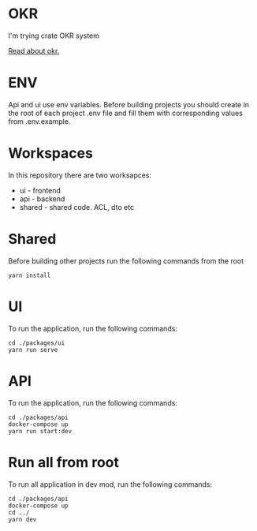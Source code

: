 # OKR
I'm trying crate OKR system

[Read about okr.](https://en.wikipedia.org/wiki/OKR)

# ENV
Api and ui use env variables. Before building projects you should create in the root of each project .env file and fill them with corresponding values from .env.example.

# Workspaces

In this repository there are two worksapces:
* ui - frontend
* api - backend
* shared - shared code. ACL, dto etc

# Shared
Before building other projects run the following commands from the root

```
yarn install
```

# UI
To run the application, run the following commands:

```
cd ./packages/ui
yarn run serve
```

# API
To run the application, run the following commands:

```
cd ./packages/api
docker-compose up
yarn run start:dev
```

# Run all from root
To run all application in dev mod, run the following commands:

```
cd ./packages/api
docker-compose up
cd ../
yarn dev
```

